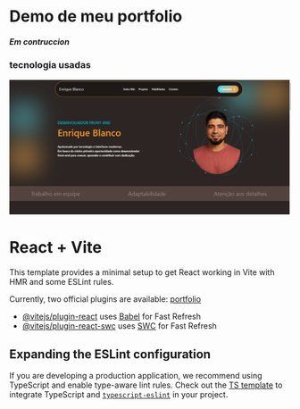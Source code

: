 # Demo de meu portfolio
##### Em contruccion 

### tecnologia usadas


<img src="https://raw.githubusercontent.com/EnriqueB93/Portfolio-Enrique/22e805e6f3ce96609cbcb7de3e1265f1c4def852/public/images/portfolio.png" />


# React + Vite

This template provides a minimal setup to get React working in Vite with HMR and some ESLint rules.

Currently, two official plugins are available:
  [portfolio](https://raw.githubusercontent.com/EnriqueB93/Portfolio-Enrique/22e805e6f3ce96609cbcb7de3e1265f1c4def852/public/images/portfolio.png)
- [@vitejs/plugin-react](https://github.com/vitejs/vite-plugin-react/blob/main/packages/plugin-react/README.md) uses [Babel](https://babeljs.io/) for Fast Refresh
- [@vitejs/plugin-react-swc](https://github.com/vitejs/vite-plugin-react-swc) uses [SWC](https://swc.rs/) for Fast Refresh

## Expanding the ESLint configuration

If you are developing a production application, we recommend using TypeScript and enable type-aware lint rules. Check out the [TS template](https://github.com/vitejs/vite/tree/main/packages/create-vite/template-react-ts) to integrate TypeScript and [`typescript-eslint`](https://typescript-eslint.io) in your project.
